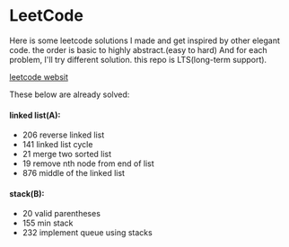 # LeetCode
Here is some leetcode solutions I made and get inspired by other elegant code.
the order is basic to highly abstract.(easy to hard) And for each problem, I'll try different solution.
this repo is LTS(long-term support).

[leetcode websit](http://www.leetcode.com/problemset/all/)

These below are already solved:
#### linked list(A):
- 206 reverse linked list
- 141 linked list cycle
- 21 merge two sorted list
- 19 remove nth node from end of list
- 876 middle of the linked list

#### stack(B):
- 20 valid parentheses
- 155 min stack
- 232 implement queue using stacks
